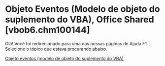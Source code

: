 
# Objeto Eventos (Modelo de objeto do suplemento do VBA), Office Shared [vbob6.chm100144]

Olá! Você foi redirecionado para uma das nossas páginas de Ajuda F1. Selecione o tópico que estava procurando abaixo.

[Objeto eventos (modelo de objeto do suplemento do VBA)](http://msdn.microsoft.com/library/7e16c9ca-6167-f6da-fb9a-018b9ac08b17%28Office.15%29.aspx)
